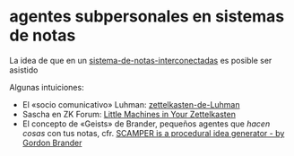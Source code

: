 # agentes subpersonales en sistemas de notas

La idea de que en un [sistema-de-notas-interconectadas](sistema-de-notas-interconectadas.md) es posible ser asistido

Algunas intuiciones:

* El «socio comunicativo» Luhman: [zettelkasten-de-Luhman](zettelkasten-de-Luhman.md)
* Sascha en ZK Forum: [Little Machines in Your Zettelkasten](https://zettelkasten.de/posts/little-machines/)
* El concepto de «Geists» de Brander, pequeños agentes que *hacen cosas* con tus notas, cfr. [SCAMPER is a procedural idea generator - by Gordon Brander](https://subconscious.substack.com/p/scamper?sort=search&search=generative)
